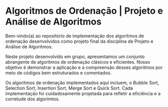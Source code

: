 # Algoritmos de Ordenação | Projeto e Análise de Algoritmos 

 Bem-vindo(a) ao repositório de implementação dos algoritmos de ordenação desenvolvidos como projeto final da disciplina de Projeto e Análise de Algoritmos.
 
 Neste projeto desenvolvido em grupo, apresentamos um conjunto abrangente de algoritmos de ordenação clásicos e eficientes. Nosso objetivo é demonstrar a aplicação e a compreensão desses algoritmos por meio de códigos  bem estruturados e comentados.

Os algoritmos de ordenação implementados aqui incluem, o Bubble Sort, Selection Sort, Insertion Sort, Merge Sort e Quick Sort. Cada implementação foi cuidadosamente projetada para refletir a eficiência e a corretude dos algorimtos.
 
 
